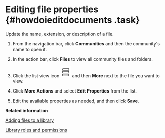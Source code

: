 # Editing file properties {#howdoieditdocuments .task}

Update the name, extension, or description of a file.

1.  From the navigation bar, click **Communities** and then the community's name to open it.

2.  In the action bar, click **Files** to view all community files and folders.

3.  Click the list view icon ![List view icon](images/list_view.png) and then **More** next to the file you want to view.

4.  Click **More Actions** and select **Edit Properties** from the list.

5.  Edit the available properties as needed, and then click **Save**.


**Related information**  


[Adding files to a library](../communities/t_com_library_add_docs.md)

[Library roles and permissions](../communities/c_com_library_roles.md)

